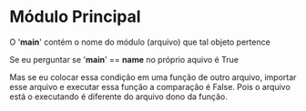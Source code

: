 # Módulo Principal

O '__main__' contém o nome do módulo (arquivo) que tal objeto pertence

Se eu perguntar se '__main__' == __name__ no próprio aquivo é True

Mas se eu colocar essa condição em uma função de outro arquivo, importar
esse arquivo e executar essa função a comparação é False.
Pois o arquivo está o executando é diferente do arquivo dono da função.
